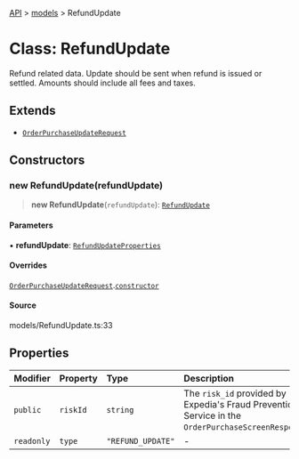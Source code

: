 [API](../../index.md) > [models](../index.md) > RefundUpdate

# Class: RefundUpdate

Refund related data. Update should be sent when refund is issued or settled. Amounts should include all fees and taxes.

## Extends

- [`OrderPurchaseUpdateRequest`](OrderPurchaseUpdateRequest.md)

## Constructors

### new RefundUpdate(refundUpdate)

> **new RefundUpdate**(`refundUpdate`): [`RefundUpdate`](RefundUpdate.md)

#### Parameters

▪ **refundUpdate**: [`RefundUpdateProperties`](../interfaces/RefundUpdateProperties.md)

#### Overrides

[`OrderPurchaseUpdateRequest`](OrderPurchaseUpdateRequest.md).[`constructor`](OrderPurchaseUpdateRequest.md#constructors)

#### Source

models/RefundUpdate.ts:33

## Properties

| Modifier | Property | Type | Description | Inheritance | Source |
| :------ | :------ | :------ | :------ | :------ | :------ |
| `public` | `riskId` | `string` | The `risk_id` provided by Expedia\'s Fraud Prevention Service in the `OrderPurchaseScreenResponse`. | [`OrderPurchaseUpdateRequest`](OrderPurchaseUpdateRequest.md).`riskId` | models/OrderPurchaseUpdateRequest.ts:32 |
| `readonly` | `type` | `"REFUND_UPDATE"` | - | - | models/RefundUpdate.ts:31 |
